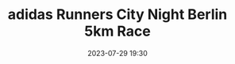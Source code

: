 ---
title: adidas Runners City Night Berlin 5km Race
location: Berlin, Germany
date: 2023-07-29 19:30
latitude: 52.518742
longitude: -13.408022
results:
  - place: 1
    name: Mark Naylor
    time: 15m 59s
    note: MS     
---
